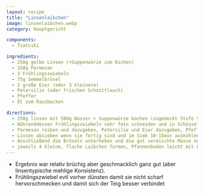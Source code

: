 ```yaml
---
layout: recipe
title: "Linsenlaibchen"
image: linsenlaibchen.webp
category: Hauptgericht

components:
  - Tsatsiki

ingredients:
  - 250g gelbe Linsen (+Suppenwürze zum Kochen)
  - 150g Parmesan
  - 3 Frühlingszwiebeln
  - 75g Semmelbrösel
  - 2 große Eier (oder 3 kleinere)
  - Petersilie (oder frischen Schnittlauch)
  - Pfeffer
  - Öl zum Rausbacken

directions:
  - 250g linsen mit 500g Wasser + Suppenwürze kochen (zugedeckt Stufe 9 bis sie kochen, dann Stufe 6 für 12min).
  - Währenddessen Frühlingszwiebeln sehr fein schneiden und in Schüssel geben.
  - Parmesan reiben und dazugeben, Petersilie und Eier dazugeben, Pfeffern und verrühren
  - Linsen absieben wenn sie fertig sind und im Sieb 10-15min auskühlen lassen. Danach in die Masse unterheben
  - Anschließend die Bröseln unterheben und die gut vermischte Masse nochmal 10-15min auskühlen lassen (evtl in Abwasch kaltes Wasser einfüllen und reinstellen)
  - jeweils 4 kleine, flache Laibchen formen, Pfannenboden leicht mit Öl bedecken und Laibchen rausbacken
---
```


- Ergebnis war relativ brüchig aber geschmacklich ganz gut (aber linsentypische mehlige Konsistenz).
- Frühlingszwiebel evtl vorher dünsten damit sie nicht scharf hervorschmecken und damit sich der Teig besser verbindet